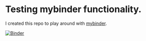 # Testing mybinder functionality.

I created this repo to play around with [mybinder](https://mybinder.org).

[![Binder](https://mybinder.org/badge_logo.svg)](https://mybinder.org/v2/gh/alistair-clark/test-mybinder/c72a3907f72fe6d25e6adeef22b0d0f4b9abfea9?filepath=%2Ftest_notebook_1.ipynb)

